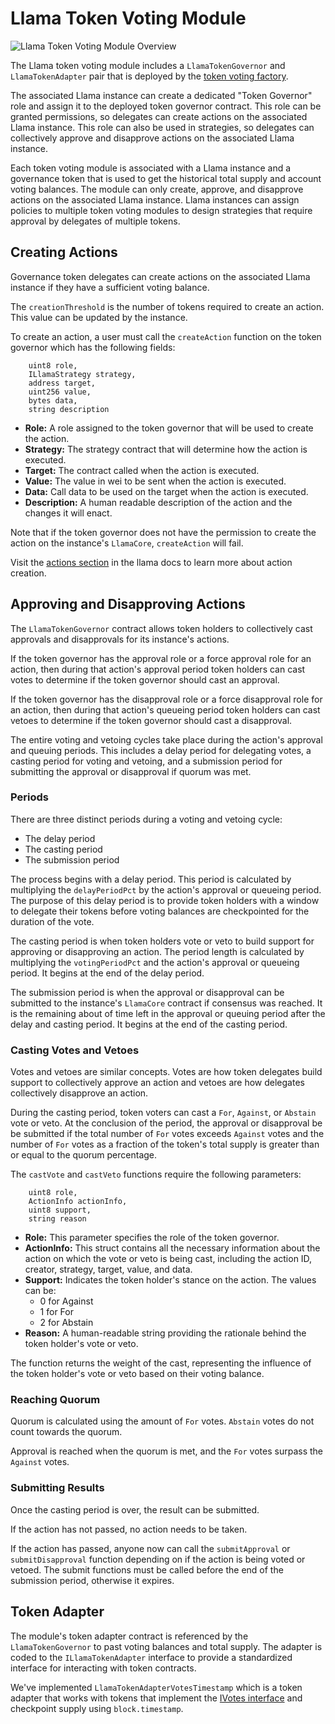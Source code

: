 # Llama Token Voting Module

![Llama Token Voting Module Overview](https://github.com/llamaxyz/llama/blob/main/diagrams/llama-token-voting-module-overview.png)

The Llama token voting module includes a `LlamaTokenGovernor` and `LlamaTokenAdapter` pair that is deployed by the [token voting factory](https://github.com/llamaxyz/llama/blob/main/docs/token-voting/token-voting-factory.md).

The associated Llama instance can create a dedicated "Token Governor" role and assign it to the deployed token governor contract.
This role can be granted permissions, so delegates can create actions on the associated Llama instance.
This role can also be used in strategies, so delegates can collectively approve and disapprove actions on the associated Llama instance.

Each token voting module is associated with a Llama instance and a governance token that is used to get the historical total supply and account voting balances.
The module can only create, approve, and disapprove actions on the associated Llama instance.
Llama instances can assign policies to multiple token voting modules to design strategies that require approval by delegates of multiple tokens.

## Creating Actions

Governance token delegates can create actions on the associated Llama instance if they have a sufficient voting balance.

The `creationThreshold` is the number of tokens required to create an action. This value can be updated by the instance.

To create an action, a user must call the `createAction` function on the token governor which has the following fields:

```solidity
    uint8 role,
    ILlamaStrategy strategy,
    address target,
    uint256 value,
    bytes data,
    string description
```

- **Role:** A role assigned to the token governor that will be used to create the action.
- **Strategy:** The strategy contract that will determine how the action is executed.
- **Target:** The contract called when the action is executed.
- **Value:** The value in wei to be sent when the action is executed.
- **Data:** Call data to be used on the target when the action is executed.
- **Description:** A human readable description of the action and the changes it will enact.

Note that if the token governor does not have the permission to create the action on the instance's `LlamaCore`, `createAction` will fail.

Visit the [actions section](https://github.com/llamaxyz/llama/blob/main/docs/actions.md) in the llama docs to learn more about action creation.

## Approving and Disapproving Actions

The `LlamaTokenGovernor` contract allows token holders to collectively cast approvals and disapprovals for its instance's actions.

If the token governor has the approval role or a force approval role for an action, then during that action's approval period token holders can cast votes to determine if the token governor should cast an approval.

If the token governor has the disapproval role or a force disapproval role for an action, then during that action's queueing period token holders can cast vetoes to determine if the token governor should cast a disapproval.

The entire voting and vetoing cycles take place during the action's approval and queuing periods. This includes a delay period for delegating votes, a casting period for voting and vetoing, and a submission period for submitting the approval or disapproval if quorum was met.

### Periods

There are three distinct periods during a voting and vetoing cycle:

- The delay period
- The casting period
- The submission period

The process begins with a delay period. This period is calculated by multiplying the `delayPeriodPct` by the action's approval or queueing period. The purpose of this delay period is to provide token holders with a window to delegate their tokens before voting balances are checkpointed for the duration of the vote.

The casting period is when token holders vote or veto to build support for approving or disapproving an action. The period length is calculated by multiplying the `votingPeriodPct` and the action's approval or queueing period. It begins at the end of the delay period.

The submission period is when the approval or disapproval can be submitted to the instance's `LlamaCore` contract if consensus was reached. It is the remaining about of time left in the approval or queuing period after the delay and casting period. It begins at the end of the casting period.

### Casting Votes and Vetoes

Votes and vetoes are similar concepts. Votes are how token delegates build support to collectively approve an action and vetoes are how delegates collectively disapprove an action.

During the casting period, token voters can cast a `For`, `Against`, or `Abstain` vote or veto. At the conclusion of the period, the approval or disapproval be be submitted if the total number of `For` votes exceeds `Against` votes and the number of `For` votes as a fraction of the token's total supply is greater than or equal to the quorum percentage.

The `castVote` and `castVeto` functions require the following parameters:

```solidity
    uint8 role,
    ActionInfo actionInfo,
    uint8 support,
    string reason
```

- **Role:** This parameter specifies the role of the token governor.
- **ActionInfo:** This struct contains all the necessary information about the action on which the vote or veto is being cast, including the action ID, creator, strategy, target, value, and data.
- **Support:** Indicates the token holder's stance on the action. The values can be:
  - 0 for Against
  - 1 for For
  - 2 for Abstain
- **Reason:** A human-readable string providing the rationale behind the token holder's vote or veto.

The function returns the weight of the cast, representing the influence of the token holder's vote or veto based on their voting balance.

### Reaching Quorum

Quorum is calculated using the amount of `For` votes. `Abstain` votes do not count towards the quorum.

Approval is reached when the quorum is met, and the `For` votes surpass the `Against` votes.

### Submitting Results

Once the casting period is over, the result can be submitted.

If the action has not passed, no action needs to be taken.

If the action has passed, anyone now can call the `submitApproval` or `submitDisapproval` function depending on if the action is being voted or vetoed. The submit functions must be called before the end of the submission period, otherwise it expires.

## Token Adapter

The module's token adapter contract is referenced by the `LlamaTokenGovernor` to past voting balances and total supply. The adapter is coded to the `ILlamaTokenAdapter` interface to provide a standardized interface for interacting with token contracts.

We've implemented `LlamaTokenAdapterVotesTimestamp` which is a token adapter that works with tokens that implement the [IVotes interface](https://github.com/OpenZeppelin/openzeppelin-contracts/blob/master/contracts/governance/utils/IVotes.sol) and checkpoint supply using `block.timestamp`.
